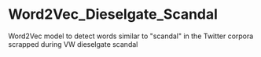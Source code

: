 # Word2Vec_Dieselgate_Scandal
Word2Vec model to detect words similar to "scandal" in the Twitter corpora scrapped during VW dieselgate scandal
